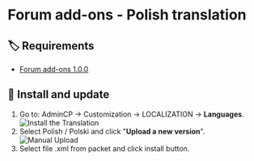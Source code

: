 # Forum add-ons - Polish translation


## 🏷️ Requirements

- [Forum add-ons 1.0.0 ](https://invisioncommunity.com/files/file/10089-pc-forum-add-ons/)

## 🔧 Install and update

1. Go to: AdminCP -> Customization -> LOCALIZATION -> **Languages**.  
   ![Install the Translation](https://files.axendev.net/github/lang/acpLang.png)
2. Select Polish / Polski and click "**Upload a new version**".  
   ![Manual Upload](https://files.axendev.net/github/lang/uploadNewVersion.png)
3. Select file .xml from packet and click install button.
